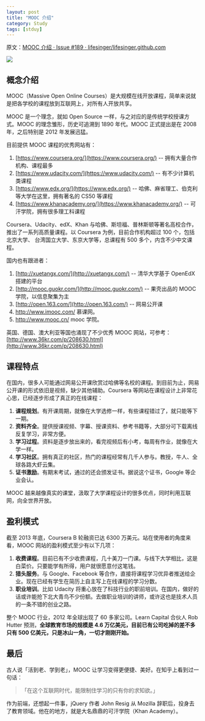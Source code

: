 ```yaml
---
layout: post
title: "MOOC 介绍"
category: Study
tags: [stduy]
--- 
```

原文：[MOOC 介绍 · Issue #189 · lifesinger/lifesinger.github.com](https://github.com/lifesinger/lifesinger.github.com/issues/189)

<!--more-->

[![](https://github-camo.global.ssl.fastly.net/82d0f28fd33ec2f660b1870422a8c38f58fe9729/687474703a2f2f7777332e73696e61696d672e636e2f6d77313032342f3638333631353632677731656464676d64753162366a3230697730647161617a2e6a7067)](https://github-camo.global.ssl.fastly.net/82d0f28fd33ec2f660b1870422a8c38f58fe9729/687474703a2f2f7777332e73696e61696d672e636e2f6d77313032342f3638333631353632677731656464676d64753162366a3230697730647161617a2e6a7067)

## 概念介绍

MOOC（Massive Open Online Courses）是大规模在线开放课程，简单来说就是把各学校的课程放到互联网上，对所有人开放共享。

MOOC 是一个理念，就如 Open Source 一样，与之对应的是传统学校授课方式。MOOC 的理念雏形，历史可追溯到 1890 年代。MOOC 正式提出是在 2008 年，之后特别是 2012 年发展迅猛。

目前提供 MOOC 课程的优秀网站有：

1. [https://www.coursera.org/](https://www.coursera.org/) -- 拥有大量合作机构、课程最多
1. [https://www.udacity.com/](https://www.udacity.com/) -- 有不少计算机类课程
1. [https://www.edx.org/](https://www.edx.org/) -- 哈佛、麻省理工、伯克利等大学在这里，拥有著名的 CS50 等课程
1. [https://www.khanacademy.org/](https://www.khanacademy.org/) -- 可汗学院，拥有很多理工科课程


Coursera、Udacity、edX、Khan 与哈佛、斯坦福、普林斯顿等著名高校合作，推出了一系列高质量课程。以 Coursera 为例，目前合作机构超过 100 个，包括北京大学、 台湾国立大学、东京大学等，总课程有 500 多个，内含不少中文课程。

国内也有跟进者：

1. [http://xuetangx.com/](http://xuetangx.com/) -- 清华大学基于 OpenEdX 搭建的平台
1. [http://mooc.guokr.com/](http://mooc.guokr.com/) -- 果壳出品的 MOOC 学院，以信息聚集为主
1. [http://open.163.com/](http://open.163.com/) -- 网易公开课
2. <http://www.imooc.com/> 慕课网。
3. <http://www.mooc.cn/> mooc 学院。


英国、德国、澳大利亚等国也涌现了不少优秀 MOOC 网站，可参考： [http://www.36kr.com/p/208630.html](http://www.36kr.com/p/208630.html)

## 课程特点

在国内，很多人可能通过网易公开课欣赏过哈佛等名校的课程。到目前为止，网易公开课的形式依旧是视频，缺少其他辅助。Coursera 等网站在课程设计上非常花心思，已经逐步形成了真正的在线课程：

1. **课程规划**。有开课周期，就像在大学选修一样，有些课程错过了，就只能等下一期。
1. **资料齐全**。提供授课视频、字幕、授课资料、参考书籍等，大部分可下载离线反复学习，非常方便。
1. **学习过程**。资料是逐步放出来的，看完视频后有小考，每周有作业，就像在大学一样。
1. **学习社区**。拥有真正的社区，热门的课程经常有几千人参与。教授，牛人、全球各路大虾云集。
1. **证书激励**。有期末考试，通过的还会颁发证书。据说这个证书，Google 等企业会认。


MOOC 越来越像真实的课堂，汲取了大学课程设计的很多优点，同时利用互联网，向全世界开放。

## 盈利模式

截至 2013 年底，Coursera B 轮融资已达 6300 万美元。站在使用者的角度来看，MOOC 网站的盈利模式至少有以下几项：

1. **收费课程**。目前已有不少收费课程，几十美刀一门课。与线下大学相比，这是白菜价。只要能学有所得，用户就很愿意付这笔钱。
1. **猎头服务**。与 Google、Facebook 等合作，直接将课程学习优异者推送给企业。现在已经有学生在简历上自主写上在线课程的学习分数。
1. **职业培训**。比如 Udacity 将重心放在了科技行业的职前培训。在国内，做好的话或许能抢下北大青鸟不少份额。去做职业培训的讲师，或许这也是技术人员的一条不错的创业之路。


整个 MOOC 行业，2012 年全球出现了 60 多家公司。Learn Capital 合伙人 Rob Hutter 预测，**全球教育市场的规模是 4.6 万亿美元，目前已有公司吃掉的差不多只有 500 亿美元，只是冰山一角，一切才刚刚开始。**

## 最后

古人说「活到老、学到老」，MOOC 让学习变得更便捷、美好。在知乎上看到过一句话：

> 「在这个互联网时代，能限制住学习的只有你的求知欲。」

作为前端，还想起一件事，jQuery 作者 John Resig 从 Mozilla 辞职后，投身去了教育领域。他在的地方，就是大名鼎鼎的可汗学院（Khan Academy）。










